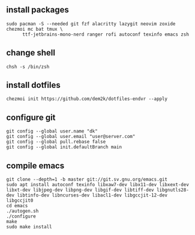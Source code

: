 ## install packages
```
sudo pacman -S --needed git fzf alacritty lazygit neovim zoxide chezmoi mc bat tmux \
      ttf-jetbrains-mono-nerd ranger rofi autoconf texinfo emacs zsh
```

## change shell
```
chsh -s /bin/zsh
```

## install dotfiles
```
chezmoi init https://github.com/dem2k/dotfiles-endvr --apply
```

## configure git
```
git config --global user.name "dk"
git config --global user.email "user@server.com"
git config --global pull.rebase false
git config --global init.defaultBranch main
```

## compile emacs
```
git clone --depth=1 -b master git://git.sv.gnu.org/emacs.git
sudo apt install autoconf texinfo libxaw7-dev libx11-dev libxext-dev libxt-dev libjpeg-dev libpng-dev libgif-dev libtiff-dev libgnutls28-dev libtinfo-dev libncurses-dev libacl1-dev libgccjit-12-dev libgccjit0 
cd emacs
./autogen.sh
./configure
make
sudo make install
```
